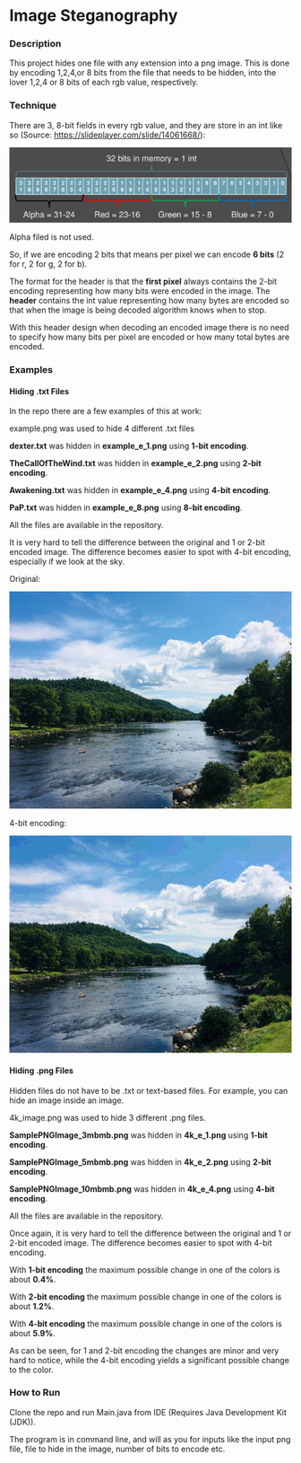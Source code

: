 # Image Steganography

### Description
This project hides one file with any extension into a png image. This is done by encoding 1,2,4,or 8 bits from the file that needs to be hidden, into the lover 1,2,4 or 8 bits of each rgb value, respectively. 

### Technique 
There are 3, 8-bit fields in every rgb value, and they are store in an int like so (Source: https://slideplayer.com/slide/14061668/):

![](intRGB.PNG)

Alpha filed is not used.

So, if we are encoding 2 bits that means per pixel we can encode **6 bits** (2 for r, 2 for g, 2 for b).

The format for the header is that the **first pixel** always contains the 2-bit encoding representing how many bits were encoded in the image. The **header** contains the int value representing how many bytes are encoded so that when the image is being decoded algorithm knows when to stop.

With this header design when decoding an encoded image there is no need to specify how many bits per pixel are encoded or how many total bytes are encoded.

### Examples
#### Hiding .txt Files
In the repo there are a few examples of this at work:

example.png was used to hide 4 different .txt files

**dexter.txt** was hidden in **example_e_1.png** using **1-bit encoding**.

**TheCallOfTheWind.txt** was hidden in **example_e_2.png** using **2-bit encoding**.

**Awakening.txt** was hidden in **example_e_4.png** using **4-bit encoding**.

**PaP.txt** was hidden in **example_e_8.png** using **8-bit encoding**.

All the files are available in the repository.

It is very hard to tell the difference between the original and 1 or 2-bit encoded image. The difference becomes easier to spot with 4-bit encoding, especially if we look at the sky.

Original:

![](example.png)

4-bit encoding:

![](example_e_4.png)

#### Hiding .png Files

Hidden files do not have to be .txt or text-based files. For example, you can hide an image inside an image. 

4k_image.png was used to hide 3 different .png files.

**SamplePNGImage_3mbmb.png** was hidden in **4k_e_1.png** using **1-bit encoding**.

**SamplePNGImage_5mbmb.png** was hidden in **4k_e_2.png** using **2-bit encoding**.

**SamplePNGImage_10mbmb.png** was hidden in **4k_e_4.png** using **4-bit encoding**.

All the files are available in the repository.

Once again, it is very hard to tell the difference between the original and 1 or 2-bit encoded image. The difference becomes easier to spot with 4-bit encoding. 

With **1-bit encoding** the maximum possible change in one of the colors is about **0.4%**.

With **2-bit encoding** the maximum possible change in one of the colors is about **1.2%**.

With **4-bit encoding** the maximum possible change in one of the colors is about **5.9%**.

As can be seen, for 1 and 2-bit encoding the changes are minor and very hard to notice, while the 4-bit encoding yields a significant possible change to the color.

### How to Run

Clone the repo and run Main.java from IDE (Requires Java Development Kit (JDK)).

The program is in command line, and will as you for inputs like the input png file, file to hide in the image, number of bits to encode etc.

